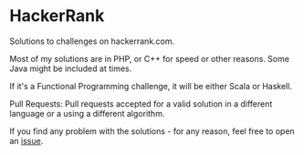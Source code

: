 # HackerRank
Solutions to challenges on hackerrank.com.

Most of my solutions are in PHP, or C++ for speed or other reasons. Some Java might be included at times.

If it's a Functional Programming challenge, it will be either Scala or Haskell. 

Pull Requests:  Pull requests accepted for a valid solution in a different language or a using a different algorithm.

If you find any problem with the solutions - for any reason, feel free to open an [issue](https://github.com/dtison/HackerRank/issues).
